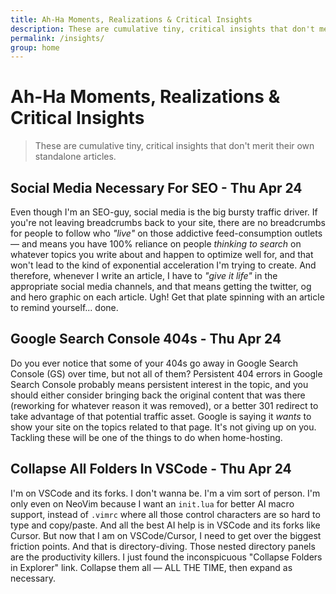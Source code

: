 ```yaml
---
title: Ah-Ha Moments, Realizations & Critical Insights
description: These are cumulative tiny, critical insights that don't merit their own standalone articles.
permalink: /insights/
group: home
---
```


# Ah-Ha Moments, Realizations & Critical Insights

> These are cumulative tiny, critical insights that don't merit their own
> standalone articles.

## Social Media Necessary For SEO - Thu Apr 24

Even though I'm an SEO-guy, social media is the big bursty traffic driver. If
you're not leaving breadcrumbs back to your site, there are no breadcrumbs for
people to follow who *"live"* on those addictive feed-consumption outlets — and
means you have 100% reliance on people *thinking to search* on whatever topics
you write about and happen to optimize well for, and that won't lead to the kind
of exponential acceleration I'm trying to create. And therefore, whenever I
write an article, I have to *"give it life"* in the appropriate social media
channels, and that means getting the twitter, og and hero graphic on each
article. Ugh! Get that plate spinning with an article to remind yourself...
done.

## Google Search Console 404s - Thu Apr 24

Do you ever notice that some of your 404s go away in Google Search Console (GS)
over time, but not all of them? Persistent 404 errors in Google Search Console
probably means persistent interest in the topic, and you should either consider
bringing back the original content that was there (reworking for whatever reason
it was removed), or a better 301 redirect to take advantage of that potential
traffic asset. Google is saying it *wants* to show your site on the topics
related to that page. It's not giving up on you. Tackling these will be one of
the things to do when home-hosting.

## Collapse All Folders In VSCode - Thu Apr 24

I'm on VSCode and its forks. I don't wanna be. I'm a vim sort of person. I'm
only even on NeoVim because I want an `init.lua` for better AI macro support,
instead of `.vimrc` where all those control characters are so hard to type and
copy/paste. And all the best AI help is in VSCode and its forks like Cursor. But
now that I am on VSCode/Cursor, I need to get over the biggest friction points.
And that is directory-diving. Those nested directory panels are the productivity
killers. I just found the inconspicuous "Collapse Folders in Explorer" link.
Collapse them all — ALL THE TIME, then expand as necessary.


